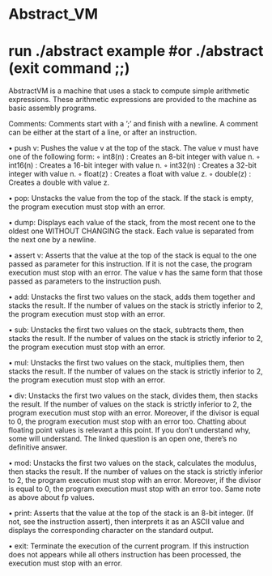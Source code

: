# Abstract_VM
# run ./abstract example #or ./abstract (exit command ;;)

AbstractVM is a machine that uses a stack to compute simple arithmetic expressions. These arithmetic expressions are provided to the machine as basic assembly programs.

Comments: Comments start with a ’;’ and finish with a newline. A comment can be either at the start of a line, or after an instruction.

• push v: Pushes the value v at the top of the stack. The value v must have one of the following form: ◦ int8(n) : Creates an 8-bit integer with value n. ◦ int16(n) : Creates a 16-bit integer with value n. ◦ int32(n) : Creates a 32-bit integer with value n. ◦ float(z) : Creates a float with value z. ◦ double(z) : Creates a double with value z.

• pop: Unstacks the value from the top of the stack. If the stack is empty, the program execution must stop with an error.

• dump: Displays each value of the stack, from the most recent one to the oldest one WITHOUT CHANGING the stack. Each value is separated from the next one by a newline.

• assert v: Asserts that the value at the top of the stack is equal to the one passed as parameter for this instruction. If it is not the case, the program execution must stop with an error. The value v has the same form that those passed as parameters to the instruction push.

• add: Unstacks the first two values on the stack, adds them together and stacks the result. If the number of values on the stack is strictly inferior to 2, the program execution must stop with an error.

• sub: Unstacks the first two values on the stack, subtracts them, then stacks the result. If the number of values on the stack is strictly inferior to 2, the program execution must stop with an error.

• mul: Unstacks the first two values on the stack, multiplies them, then stacks the result. If the number of values on the stack is strictly inferior to 2, the program execution must stop with an error.

• div: Unstacks the first two values on the stack, divides them, then stacks the result. If the number of values on the stack is strictly inferior to 2, the program execution must stop with an error. Moreover, if the divisor is equal to 0, the program execution must stop with an error too. Chatting about floating point values is relevant a this point. If you don’t understand why, some will understand. The linked question is an open one, there’s no definitive answer.

• mod: Unstacks the first two values on the stack, calculates the modulus, then stacks the result. If the number of values on the stack is strictly inferior to 2, the program execution must stop with an error. Moreover, if the divisor is equal to 0, the program execution must stop with an error too. Same note as above about fp values.

• print: Asserts that the value at the top of the stack is an 8-bit integer. (If not, see the instruction assert), then interprets it as an ASCII value and displays the corresponding character on the standard output.

• exit: Terminate the execution of the current program. If this instruction does not appears while all others instruction has been processed, the execution must stop with an error.
